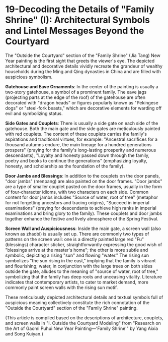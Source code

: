 # 19-Decoding the Details of "Family Shrine" (I): Architectural Symbols and Lintel Messages Beyond the Courtyard

The "Outside the Courtyard" section of the "Family Shrine" (Jia Tang) New Year painting is the first sight that greets the viewer's eye. The depicted architectural and decorative details vividly recreate the grandeur of wealthy households during the Ming and Qing dynasties in China and are filled with auspicious symbolism.

**Gatehouse and Eave Ornaments**: In the center of the painting is usually a two-story gatehouse, a symbol of a prominent family. The eave jags (projecting parts at the edge of the roof) of the gatehouse are often decorated with "dragon heads" or figures popularly known as "Pekingese dogs" or "steel-fork beasts," which are decorative elements for warding off evil and symbolizing status.

**Side Gates and Couplets**: There is usually a side gate on each side of the gatehouse. Both the main gate and the side gates are meticulously painted with red couplets. The content of these couplets carries the family's aspirations and traditional virtues, for example: "Ancestral sacrifices for a thousand autumns endure, the main lineage for a hundred generations prospers" (praying for the family's long-lasting prosperity and numerous descendants), "Loyalty and honesty passed down through the family, poetry and books to continue the generations" (emphasizing loyalty, honesty, and scholarship as the foundation of the family).

**Door Jambs and Blessings**: In addition to the couplets on the door panels, "door jambs" (menpang) are also painted on the door frames. "Door jambs" are a type of smaller couplet pasted on the door frames, usually in the form of four-character idioms, with two characters on each side. Common content for door jambs includes "Source of water, root of tree" (metaphor for not forgetting ancestors and tracing origins), "Succeed in imperial examinations" (praying for descendants to achieve high ranks in imperial examinations and bring glory to the family). These couplets and door jambs together enhance the festive and lively atmosphere of the Spring Festival.

**Screen Wall and Auspiciousness**: Inside the main gate, a screen wall (also known as zhaobi) is usually set up. There are commonly two types of patterns on the screen wall: one is a directly painted large red "Fu" (blessings) character sticker, straightforwardly expressing the good wish of "blessings arrive at the master's home"; the other is more subtle and symbolic, depicting a rising "sun" and flowing "water." The rising sun symbolizes "the sun rising in the east," implying that the family is vibrant and flourishing; water, in conjunction with the large trees on both sides outside the gate, alludes to the meaning of "source of water, root of tree," symbolizing that the family has deep roots and unceasing vitality. Literature indicates that contemporary artists, to cater to market demand, more commonly paint screen walls with the rising sun motif.

These meticulously depicted architectural details and textual symbols full of auspicious meaning collectively constitute the rich connotation of the "Outside the Courtyard" section of the "Family Shrine" painting.

(This article is compiled based on the descriptions of architecture, couplets, and screen walls in "I. Outside the Courtyard Modeling" from "Research on the Art of Gaomi Puhui New Year Painting—'Family Shrine'" by Yang Aixia and Song Kuiyan.)
